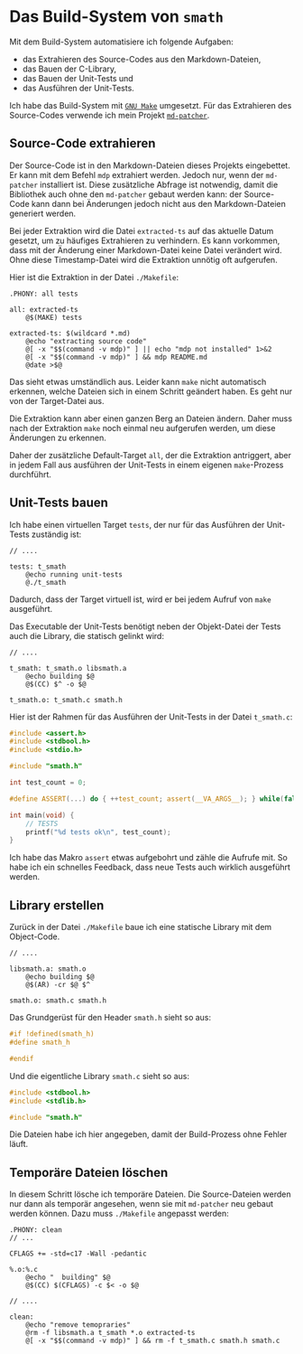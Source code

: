 # Das Build-System von `smath`

Mit dem Build-System automatisiere ich folgende Aufgaben:

* das Extrahieren des Source-Codes aus den Markdown-Dateien,
* das Bauen der C-Library,
* das Bauen der Unit-Tests und
* das Ausführen der Unit-Tests.

Ich habe das Build-System mit [`GNU Make`](https://www.gnu.org/software/make/)
umgesetzt. Für das Extrahieren des Source-Codes verwende ich mein
Projekt [`md-patcher`](https://github.com/itmm/md-patcher).

## Source-Code extrahieren

Der Source-Code ist in den Markdown-Dateien dieses Projekts eingebettet. Er
kann mit dem Befehl `mdp` extrahiert werden. Jedoch nur, wenn der `md-patcher`
installiert ist. Diese zusätzliche Abfrage ist notwendig, damit die
Bibliothek auch ohne den `md-patcher` gebaut werden kann: der Source-Code
kann dann bei Änderungen jedoch nicht aus den Markdown-Dateien generiert
werden.

Bei jeder Extraktion wird die Datei `extracted-ts` auf das aktuelle Datum
gesetzt, um zu häufiges Extrahieren zu verhindern. Es kann vorkommen, dass
mit der Änderung einer Markdown-Datei keine Datei verändert wird. Ohne diese
Timestamp-Datei wird die Extraktion unnötig oft aufgerufen.

Hier ist die Extraktion in der Datei `./Makefile`:

```make
.PHONY: all tests

all: extracted-ts
	@$(MAKE) tests

extracted-ts: $(wildcard *.md)
	@echo "extracting source code"
	@[ -x "$$(command -v mdp)" ] || echo "mdp not installed" 1>&2
	@[ -x "$$(command -v mdp)" ] && mdp README.md
	@date >$@
```

Das sieht etwas umständlich aus. Leider kann `make` nicht automatisch
erkennen, welche Dateien sich in einem Schritt geändert haben. Es geht nur
von der Target-Datei aus.

Die Extraktion kann aber einen ganzen Berg an Dateien ändern. Daher muss
nach der Extraktion `make` noch einmal neu aufgerufen werden, um diese
Änderungen zu erkennen.

Daher der zusätzliche Default-Target `all`, der die Extraktion antriggert,
aber in jedem Fall aus ausführen der Unit-Tests in einem eigenen
`make`-Prozess durchführt.


## Unit-Tests bauen

Ich habe einen virtuellen Target `tests`, der nur für das Ausführen der
Unit-Tests zuständig ist:

```make
// ....

tests: t_smath
	@echo running unit-tests
	@./t_smath
```

Dadurch, dass der Target virtuell ist, wird er bei jedem Aufruf von `make`
ausgeführt.

Das Executable der Unit-Tests benötigt neben der Objekt-Datei der Tests auch
die Library, die statisch gelinkt wird:

```make
// ....

t_smath: t_smath.o libsmath.a
	@echo building $@
	@$(CC) $^ -o $@

t_smath.o: t_smath.c smath.h
```

Hier ist der Rahmen für das Ausführen der Unit-Tests in der Datei `t_smath.c`:

```c
#include <assert.h>
#include <stdbool.h>
#include <stdio.h>

#include "smath.h"

int test_count = 0;

#define ASSERT(...) do { ++test_count; assert(__VA_ARGS__); } while(false)

int main(void) {
	// TESTS
	printf("%d tests ok\n", test_count);
}
```

Ich habe das Makro `assert` etwas aufgebohrt und zähle die Aufrufe mit. So
habe ich ein schnelles Feedback, dass neue Tests auch wirklich ausgeführt
werden.

## Library erstellen

Zurück in der Datei `./Makefile` baue ich eine statische Library mit dem
Object-Code.

```make
// ....

libsmath.a: smath.o
	@echo building $@
	@$(AR) -cr $@ $^

smath.o: smath.c smath.h
```

Das Grundgerüst für den Header `smath.h` sieht so aus:

```c
#if !defined(smath_h)
#define smath_h

#endif
```

Und die eigentliche Library `smath.c` sieht so aus:

```c
#include <stdbool.h>
#include <stdlib.h>

#include "smath.h"
```

Die Dateien habe ich hier angegeben, damit der Build-Prozess ohne Fehler
läuft.

## Temporäre Dateien löschen

In diesem Schritt lösche ich temporäre Dateien. Die Source-Dateien werden
nur dann als temporär angesehen, wenn sie mit `md-patcher` neu gebaut werden
können. Dazu muss `./Makefile` angepasst werden:

```make
.PHONY: clean
// ...

CFLAGS += -std=c17 -Wall -pedantic

%.o:%.c
	@echo "  building" $@
	@$(CC) $(CFLAGS) -c $< -o $@

// ....

clean:
	@echo "remove temopraries"
	@rm -f libsmath.a t_smath *.o extracted-ts
	@[ -x "$$(command -v mdp)" ] && rm -f t_smath.c smath.h smath.c
```
